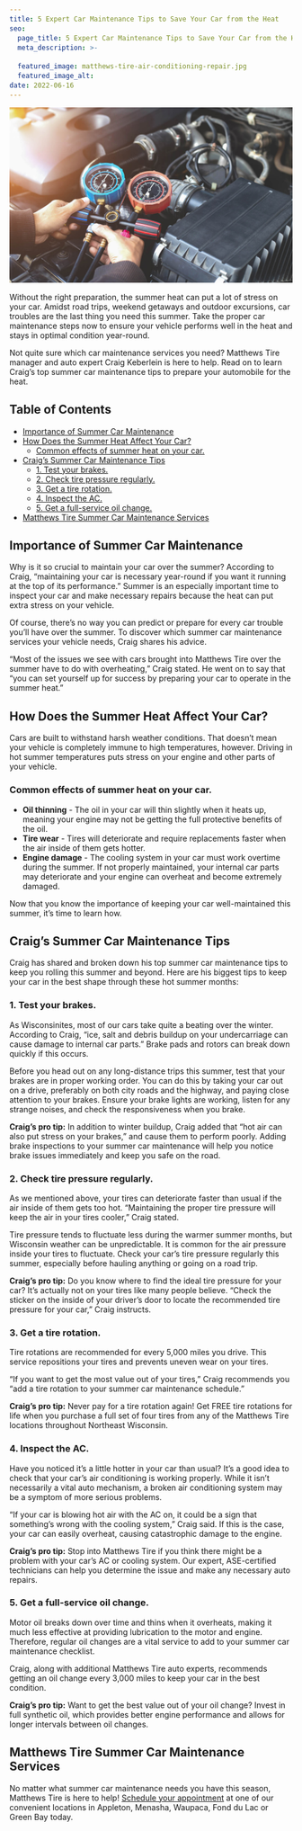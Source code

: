 ```yaml
---
title: 5 Expert Car Maintenance Tips to Save Your Car from the Heat
seo:
  page_title: 5 Expert Car Maintenance Tips to Save Your Car from the Heat
  meta_description: >-

  featured_image: matthews-tire-air-conditioning-repair.jpg
  featured_image_alt:
date: 2022-06-16
---
```


![Auto repair technician checking air conditioning system on vehicle](matthews-tire-air-conditioning-repair.jpg)

Without the right preparation, the summer heat can put a lot of stress on your car. Amidst road trips, weekend getaways and outdoor excursions, car troubles are the last thing you need this summer. Take the proper car maintenance steps now to ensure your vehicle performs well in the heat and stays in optimal condition year-round.

Not quite sure which car maintenance services you need? Matthews Tire manager and auto expert Craig Keberlein is here to help. Read on to learn Craig’s top summer car maintenance tips to prepare your automobile for the heat.

## Table of Contents

<ul>
<li><a href="#importance-of-summer-car-maintenance">Importance of Summer Car Maintenance</a></li>
<li>
  <a href="#how-does-the-summer-heat-affect-your-car">How Does the Summer Heat Affect Your Car?</a>
  <ul>
    <li><a href="#common-effects-of-summer-heat-on-your-car">Common effects of summer heat on your car.</a></li>
  </ul>
</li>
<li>
  <a href="#craigs-summer-car-maintenance-tips">Craig’s Summer Car Maintenance Tips</a>
  <ul>
    <li><a href="#1-test-your-brakes">1. Test your brakes.</a></li>
    <li><a href="#2-check-tire-pressure-regularly">2. Check tire pressure regularly.</a></li>
    <li><a href="#3-get-a-tire-rotation">3. Get a tire rotation.</a></li>
    <li><a href="#4-inspect-the-ac">4. Inspect the AC.</a></li>
    <li><a href="#5-get-a-full-service-oil-change">5. Get a full-service oil change.</a></li>
  </ul>
</li>
<li><a href="#matthews-tire-summer-car-maintenance-services">Matthews Tire Summer Car Maintenance Services</a></li>
</ul>

## Importance of Summer Car Maintenance

Why is it so crucial to maintain your car over the summer? According to Craig, “maintaining your car is necessary year-round if you want it running at the top of its performance.” Summer is an especially important time to inspect your car and make necessary repairs because the heat can put extra stress on your vehicle.

Of course, there’s no way you can predict or prepare for every car trouble you’ll have over the summer. To discover which summer car maintenance services your vehicle needs, Craig shares his advice.

“Most of the issues we see with cars brought into Matthews Tire over the summer have to do with overheating,” Craig stated. He went on to say that “you can set yourself up for success by preparing your car to operate in the summer heat.”

## How Does the Summer Heat Affect Your Car?

Cars are built to withstand harsh weather conditions. That doesn’t mean your vehicle is completely immune to high temperatures, however. Driving in hot summer temperatures puts stress on your engine and other parts of your vehicle.

### Common effects of summer heat on your car.

- **Oil thinning** - The oil in your car will thin slightly when it heats up, meaning your engine may not be getting the full protective benefits of the oil.
- **Tire wear** - Tires will deteriorate and require replacements faster when the air inside of them gets hotter.
- **Engine damage** - The cooling system in your car must work overtime during the summer. If not properly maintained, your internal car parts may deteriorate and your engine can overheat and become extremely damaged.

Now that you know the importance of keeping your car well-maintained this summer, it’s time to learn how.

## Craig’s Summer Car Maintenance Tips

Craig has shared and broken down his top summer car maintenance tips to keep you rolling this summer and beyond. Here are his biggest tips to keep your car in the best shape through these hot summer months:

### 1. Test your brakes.

As Wisconsinites, most of our cars take quite a beating over the winter. According to Craig, “ice, salt and debris buildup on your undercarriage can cause damage to internal car parts.” Brake pads and rotors can break down quickly if this occurs.

Before you head out on any long-distance trips this summer, test that your brakes are in proper working order. You can do this by taking your car out on a drive, preferably on both city roads and the highway, and paying close attention to your brakes. Ensure your brake lights are working, listen for any strange noises, and check the responsiveness when you brake.

**Craig’s pro tip:** In addition to winter buildup, Craig added that “hot air can also put stress on your brakes,” and cause them to perform poorly. Adding brake inspections to your summer car maintenance will help you notice brake issues immediately and keep you safe on the road.

### 2. Check tire pressure regularly.

As we mentioned above, your tires can deteriorate faster than usual if the air inside of them gets too hot. “Maintaining the proper tire pressure will keep the air in your tires cooler,” Craig stated.

Tire pressure tends to fluctuate less during the warmer summer months, but Wisconsin weather can be unpredictable. It is common for the air pressure inside your tires to fluctuate. Check your car’s tire pressure regularly this summer, especially before hauling anything or going on a road trip.

**Craig’s pro tip:** Do you know where to find the ideal tire pressure for your car? It’s actually not on your tires like many people believe. “Check the sticker on the inside of your driver’s door to locate the recommended tire pressure for your car,” Craig instructs.

### 3. Get a tire rotation.

Tire rotations are recommended for every 5,000 miles you drive. This service repositions your tires and prevents uneven wear on your tires.

“If you want to get the most value out of your tires,” Craig recommends you “add a tire rotation to your summer car maintenance schedule.”

**Craig’s pro tip:** Never pay for a tire rotation again! Get FREE tire rotations for life when you purchase a full set of four tires from any of the Matthews Tire locations throughout Northeast Wisconsin.

### 4. Inspect the AC.

Have you noticed it’s a little hotter in your car than usual? It’s a good idea to check that your car’s air conditioning is working properly. While it isn’t necessarily a vital auto mechanism, a broken air conditioning system may be a symptom of more serious problems.

“If your car is blowing hot air with the AC on, it could be a sign that something’s wrong with the cooling system,” Craig said. If this is the case, your car can easily overheat, causing catastrophic damage to the engine.

**Craig’s pro tip:** Stop into Matthews Tire if you think there might be a problem with your car’s AC or cooling system. Our expert, ASE-certified technicians can help you determine the issue and make any necessary auto repairs.

### 5. Get a full-service oil change.

Motor oil breaks down over time and thins when it overheats, making it much less effective at providing lubrication to the motor and engine. Therefore, regular oil changes are a vital service to add to your summer car maintenance checklist.

Craig, along with additional Matthews Tire auto experts, recommends getting an oil change every 3,000 miles to keep your car in the best condition.

**Craig’s pro tip:** Want to get the best value out of your oil change? Invest in full synthetic oil, which provides better engine performance and allows for longer intervals between oil changes.

## Matthews Tire Summer Car Maintenance Services

No matter what summer car maintenance needs you have this season, Matthews Tire is here to help! [Schedule your appointment](/locations/) at one of our convenient locations in Appleton, Menasha, Waupaca, Fond du Lac or Green Bay today.

